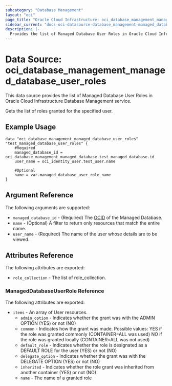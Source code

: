 ```yaml
---
subcategory: "Database Management"
layout: "oci"
page_title: "Oracle Cloud Infrastructure: oci_database_management_managed_database_user_roles"
sidebar_current: "docs-oci-datasource-database_management-managed_database_user_roles"
description: |-
  Provides the list of Managed Database User Roles in Oracle Cloud Infrastructure Database Management service
---
```


# Data Source: oci_database_management_managed_database_user_roles
This data source provides the list of Managed Database User Roles in Oracle Cloud Infrastructure Database Management service.

Gets the list of roles granted for the specified user.

## Example Usage

```hcl
data "oci_database_management_managed_database_user_roles" "test_managed_database_user_roles" {
	#Required
	managed_database_id = oci_database_management_managed_database.test_managed_database.id
	user_name = oci_identity_user.test_user.name

	#Optional
	name = var.managed_database_user_role_name
}
```

## Argument Reference

The following arguments are supported:

* `managed_database_id` - (Required) The [OCID](https://docs.cloud.oracle.com/iaas/Content/General/Concepts/identifiers.htm) of the Managed Database.
* `name` - (Optional) A filter to return only resources that match the entire name.
* `user_name` - (Required) The name of the user whose details are to be viewed.


## Attributes Reference

The following attributes are exported:

* `role_collection` - The list of role_collection.

### ManagedDatabaseUserRole Reference

The following attributes are exported:

* `items` - An array of User resources.
	* `admin_option` - Indicates whether the grant was with the ADMIN OPTION (YES) or not (NO)
	* `common` - Indicates how the grant was made. Possible values: YES if the role was granted commonly (CONTAINER=ALL was used) NO if the role was granted locally (CONTAINER=ALL was not used) 
	* `default_role` - Indicates whether the role is designated as a DEFAULT ROLE for the user (YES) or not (NO)
	* `delegate_option` - Indicates whether the grant was with the DELEGATE OPTION (YES) or not (NO)
	* `inherited` - Indicates whether the role grant was inherited from another container (YES) or not (NO)
	* `name` - The name of a granted role

